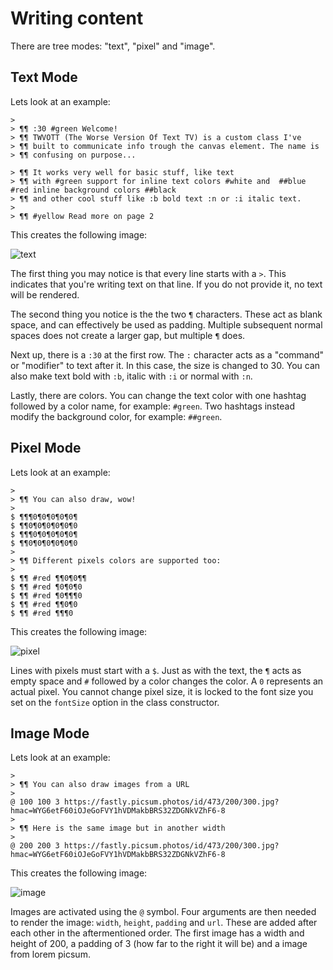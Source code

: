 # Writing content

There are tree modes: "text", "pixel" and "image".

## Text Mode

Lets look at an example:

```
>
> ¶¶ :30 #green Welcome!
> ¶¶ TWVOTT (The Worse Version Of Text TV) is a custom class I've
> ¶¶ built to communicate info trough the canvas element. The name is
> ¶¶ confusing on purpose...

> ¶¶ It works very well for basic stuff, like text
> ¶¶ with #green support for inline text colors #white and  ##blue #red inline background colors ##black
> ¶¶ and other cool stuff like :b bold text :n or :i italic text.
>
> ¶¶ #yellow Read more on page 2
```

This creates the following image:

![text](https://github.com/user-attachments/assets/553a753c-4fe8-4b6b-8695-12b3000338dd)

The first thing you may notice is that every line starts with a `>`. This indicates that you're writing text on that line. If you do not provide it, no text will be rendered.

The second thing you notice is the the two `¶` characters. These act as blank space, and can effectively be used as padding. Multiple subsequent normal spaces does not create a larger gap, but multiple `¶` does.

Next up, there is a `:30` at the first row. The `:` character acts as a "command" or "modifier" to text after it. In this case, the size is changed to 30. You can also make text bold with `:b`, italic with `:i` or normal with `:n`.

Lastly, there are colors. You can change the text color with one hashtag followed by a color name, for example: `#green`. Two hashtags instead modify the background color, for example: `##green`.

## Pixel Mode

Lets look at an example:

```
>
> ¶¶ You can also draw, wow!
>
$ ¶¶¶0¶0¶0¶0¶0¶
$ ¶¶0¶0¶0¶0¶0¶0
$ ¶¶¶0¶0¶0¶0¶0¶
$ ¶¶0¶0¶0¶0¶0¶0
>
> ¶¶ Different pixels colors are supported too:
>
$ ¶¶ #red ¶¶0¶0¶¶
$ ¶¶ #red ¶0¶0¶0
$ ¶¶ #red ¶0¶¶¶0
$ ¶¶ #red ¶¶0¶0
$ ¶¶ #red ¶¶¶0
```

This creates the following image:

![pixel](https://github.com/user-attachments/assets/f80afbcf-ff92-4b65-8841-1bb2dbce3c72)

Lines with pixels must start with a `$`. Just as with the text, the `¶` acts as empty space and `#` followed by a color changes the color. A `0` represents an actual pixel. You cannot change pixel size, it is locked to the font size you set on the `fontSize` option in the class constructor.

## Image Mode

Lets look at an example:

```
>
> ¶¶ You can also draw images from a URL
>
@ 100 100 3 https://fastly.picsum.photos/id/473/200/300.jpg?hmac=WYG6etF60iOJeGoFVY1hVDMakbBRS32ZDGNkVZhF6-8
>
> ¶¶ Here is the same image but in another width
>
@ 200 200 3 https://fastly.picsum.photos/id/473/200/300.jpg?hmac=WYG6etF60iOJeGoFVY1hVDMakbBRS32ZDGNkVZhF6-8
```

This creates the following image:

![image](https://github.com/user-attachments/assets/1af5fdb3-7142-4d54-8f9f-685cd01c7e83)

Images are activated using the `@` symbol. Four arguments are then needed to render the image: `width`, `height`, `padding` and `url`. These are added after each other in the aftermentioned order. The first image has a width and height of 200, a padding of 3 (how far to the right it will be) and a image from lorem picsum.
